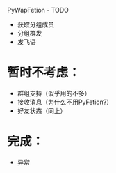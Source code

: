 ﻿PyWapFetion - TODO  

* 获取分组成员  
* 分组群发  
* 发飞语  


暂时不考虑： 
====

* 群组支持（似乎用的不多）  
* 接收消息（为什么不用PyFetion?）  
* 好友状态（同上）  

完成：
====
* 异常